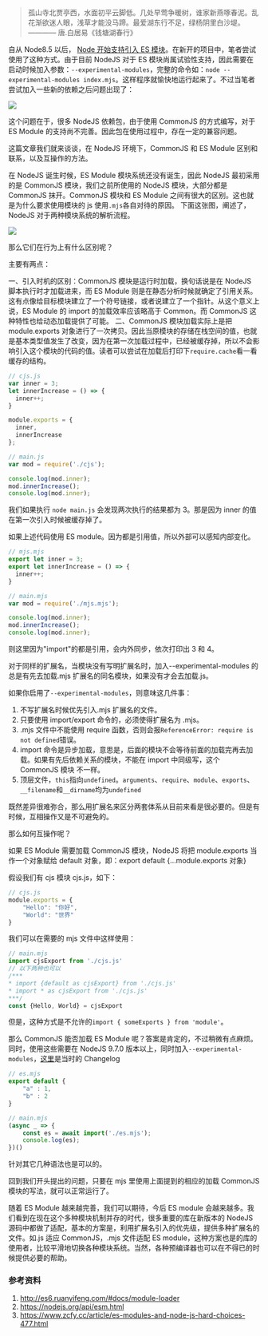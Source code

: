 > 孤山寺北贾亭西，水面初平云脚低。几处早莺争暖树，谁家新燕啄春泥。乱花渐欲迷人眼，浅草才能没马蹄。最爱湖东行不足，绿杨阴里白沙堤。 ———— 唐.白居易《钱塘湖春行》

自从 Node8.5 以后， [Node 开始支持引入 ES 模块](https://github.com/nodejs/node/blob/master/doc/changelogs/CHANGELOG_V8.md#8.5.0)。在新开的项目中，笔者尝试使用了这种方式。由于目前 NodeJS 对于 ES 模块尚属试验性支持，因此需要在启动时候加入参数：`--experimental-modules`，完整的命令如：`node --experimental-modules index.mjs`。这样程序就愉快地运行起来了。不过当笔者尝试加入一些新的依赖之后问题出现了：

![](https://p0.ssl.qhimg.com/t01000138a5b171d59b.png)

这个问题在于，很多 NodeJS 依赖包，由于使用 CommonJS 的方式编写，对于 ES Module 的支持尚不完善。因此包在使用过程中，存在一定的兼容问题。

这篇文章我们就来谈谈，在 NodeJS 环境下，CommonJS 和 ES Module 区别和联系，以及互操作的方法。

在 NodeJS 诞生时候，ES Module 模块系统还没有诞生，因此 NodeJS 最初采用的是 CommonJS 模块，我们之前所使用的 NodeJS 模块，大部分都是 CommonJS 抹开。CommonJS 模块和 ES Module 之间有很大的区别。这也就是为什么要求使用模块的 js 使用`.mjs`各自对待的原因。 下面这张图，阐述了，NodeJS 对于两种模块系统的解析流程。

![](https://p1.ssl.qhimg.com/t0194077ced433a626b.png)

那么它们在行为上有什么区别呢？

主要有两点：

一、引入时机的区别：CommonJS 模块是运行时加载，换句话说是在 NodeJS 脚本执行时才加载进来，而 ES Module 则是在静态分析时候就确定了引用关系。这有点像给目标模块建立了一个符号链接，或者说建立了一个指针。从这个意义上说，ES Module 的 import 的加载效率应该略高于 Common。而 CommonJS 这种特性也给动态加载提供了可能。
二、CommonJS 模块加载实际上是把 module.exports 对象进行了一次拷贝。因此当原模块的存储在栈空间的值，也就是基本类型值发生了改变，因为在第一次加载过程中，已经被缓存掉，所以不会影响引入这个模块的代码的值。读者可以尝试在加载后打印下`require.cache`看一看缓存的结构。

```JavaScript
// cjs.js
var inner = 3;
let innerIncrease = () => {
  inner++;
}

module.exports = {
  inner,
  innerIncrease
};
```

```JavaScript
// main.js
var mod = require('./cjs');

console.log(mod.inner);
mod.innerIncrease();
console.log(mod.inner);
```

我们如果执行 `node main.js` 会发现两次执行的结果都为 3。那是因为 inner 的值在第一次引入时候被缓存掉了。

如果上述代码使用 ES module。因为都是引用值，所以外部可以感知内部变化。

```JavaScript
// mjs.mjs
export let inner = 3;
export let innerIncrease = () => {
  inner++;
}
```

```JavaScript
// main.mjs
var mod = require('./mjs.mjs');

console.log(mod.inner);
mod.innerIncrease();
console.log(mod.inner);
```

则这里因为"import"的都是引用，会内外同步，依次打印出 3 和 4。

对于同样的扩展名，当模块没有写明扩展名时，加入--experimental-modules 的总是有先去加载.mjs 扩展名的同名模块，如果没有才会去加载.js。

如果你启用了`--experimental-modules`，则意味这几件事：

1. 不写扩展名时候优先引入.mjs 扩展名的文件。
1. 只要使用 import/export 命令的，必须使得扩展名为 .mjs。
1. .mjs 文件中不能使用 require 函数，否则会报`ReferenceError: require is not defined`错误。
1. import 命令是异步加载，意思是，后面的模块不会等待前面的加载完再去加载。如果有先后依赖关系的模块，不能在 import 中同级写，这个 CommonJS 模块 不一样。
1. 顶层文件，`this`指向`undefined`。`arguments`、`require`、`module`、`exports`、`__filename`和`__dirname`均为`undefined`

既然差异很难弥合，那么用扩展名来区分两套体系从目前来看是很必要的。但是有时候，互相操作又是不可避免的。

那么如何互操作呢？

如果 ES Module 需要加载 CommonJS 模块，NodeJS 将把 module.exports 当作一个对象赋给 default 对象，即：export default {...module.exports 对象}

假设我们有 cjs 模块 cjs.js，如下：

```JavaScript
// cjs.js
module.exports = {
    "Hello": "你好",
    "World": "世界"
}
```

我们可以在需要的 mjs 文件中这样使用：

```JavaScript
// main.mjs
import cjsExport from './cjs.js'
// 以下两种也可以
/***
* import {default as cjsExport} from './cjs.js'
* import * as cjsExport from './cjs.js'
***/
const {Hello, World} = cjsExport
```

但是，这种方式是不允许的`import { someExports } from 'module'`。

那么 CommonJS 能否加载 ES Module 呢？答案是肯定的，不过稍微有点麻烦。同时，使用这些需要在 NodeJS 9.7.0 版本以上，同时加入`--experimental-modules`，[这里](https://github.com/nodejs/node/blob/master/doc/changelogs/CHANGELOG_V9.md#9.7.0)是当时的 Changelog

```Javascript
// es.mjs
export default {
    "a" : 1,
    "b" : 2
}
```

```Javascript
// main.mjs
(async _ => {
    const es = await import('./es.mjs');
    console.log(es);
})()
```

针对其它几种语法也是可以的。

回到我们开头提出的问题，只要在 mjs 里使用上面提到的相应的加载 CommonJS 模块的写法，就可以正常运行了。

随着 ES Module 越来越完善，我们可以期待，今后 ES module 会越来越多。我们看到在现在这个多种模块机制并存的时代，很多重要的库在新版本的 NodeJS 源码中都做了适配，基本的方案是，利用扩展名引入的优先级，提供多种扩展名的文件。如.js 适应 CommonJS，.mjs 文件适配 ES module，这种方案也是的库的使用者，比较平滑地切换各种模块系统。当然，各种预编译器也可以在不得已的时候提供必要的帮助。

### 参考资料

1. http://es6.ruanyifeng.com/#docs/module-loader
2. https://nodejs.org/api/esm.html
3. https://www.zcfy.cc/article/es-modules-and-node-js-hard-choices-477.html
